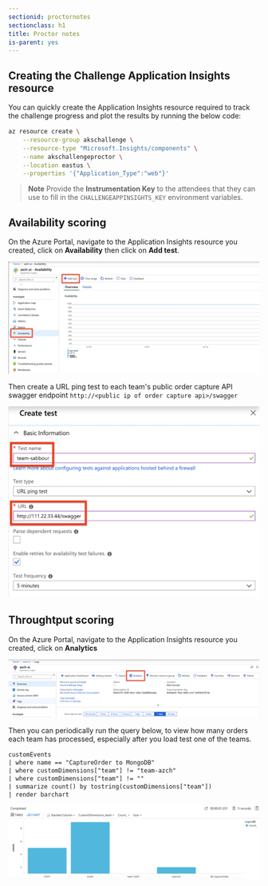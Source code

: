 ```yaml
---
sectionid: proctornotes
sectionclass: h1
title: Proctor notes
is-parent: yes
---
```


## Creating the Challenge Application Insights resource

You can quickly create the Application Insights resource required to track the challenge progress and plot the results by running the below code:

```sh
az resource create \
    --resource-group akschallenge \
    --resource-type "Microsoft.Insights/components" \
    --name akschallengeproctor \
    --location eastus \
    --properties '{"Application_Type":"web"}'  
```

> **Note** Provide the **Instrumentation Key** to the attendees that they can use to fill in the `CHALLENGEAPPINSIGHTS_KEY` environment variables.

## Availability scoring

On the Azure Portal, navigate to the Application Insights resource you created, click on **Availability** then click on **Add test**.

![Click on Availability](media/availability-scoring-1.png)

Then create a URL ping test to each team's public order capture API swagger endpoint `http://<public ip of order capture api>/swagger`

![Create a test](media/availability-scoring-2.png)

## Throughtput scoring

On the Azure Portal, navigate to the Application Insights resource you created, click on **Analytics**

![Click on Analytics](media/challenge-tracking-analytics.png)

Then you can periodically run the query below, to view how many orders each team has processed, especially after you load test one of the teams.

```
customEvents
| where name == "CaptureOrder to MongoDB"
| where customDimensions["team"] != "team-azch"
| where customDimensions["team"] != ""
| summarize count() by tostring(customDimensions["team"])
| render barchart
```

![Bar chart of orders processed](media/challenge-tracking.png)